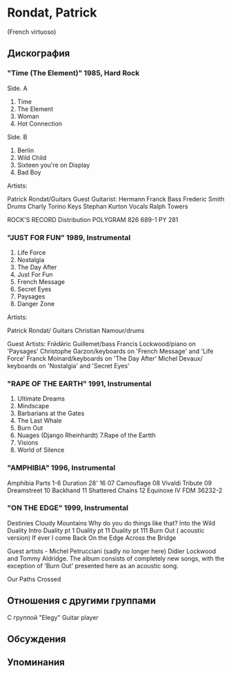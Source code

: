 # Rondat, Patrick

(French virtuoso)

## Дискография

### "Time (The Element)" 1985, Hard Rock

Side. A
1. Time
2. The Element
3. Woman
4. Hot Connection  

Side. B
1. Berlin
2. Wild Child 
3. Sixteen you're on Display
4. Bad Boy  

  
 Artists:   

Patrick Rondat/Guitars 
Guest Guitarist: Hermann Franck
Bass Frederic Smith
Drums Charly Torino
Keys Stephan Kurton
Vocals Ralph Towers  
 
  ROCK'S RECORD
Distribution POLYGRAM
826 689-1 PY 281 


### "JUST FOR FUN" 1989, Instrumental

1. Life Force
2. Nostalgia
3. The Day After
4. Just For Fun
5. French Message
6. Secret Eyes
7. Paysages
8. Danger Zone  


Artists: 

Patrick Rondat/ Guitars 
Christian Namour/drums

Guest Artists:
Frйdйric Guillemet/bass
Francis Lockwood/piano on 'Paysages'
Christophe Garzon/keyboards on 'French Message' and 'Life Force'
Franck Moinard/keyboards on 'The Day After'
Michel Devaux/ keyboards on 'Nostalgia' and 'Secret Eyes'  


### "RAPE OF THE EARTH" 1991, Instrumental

1. Ultimate Dreams
2. Mindscape
3. Barbarians at the Gates
4. The Last Whale
5. Burn Out
6. Nuages (Django Rheinhardt)
7.Rape of the Eartth
8. Visions
9. World of Silence

### "AMPHIBIA" 1996, Instrumental

Amphibia Parts 1-6 Duration 28' 16
07 Camouflage
08 Vivaldi Tribute
09 Dreamstreet
10 Backhand
11 Shattered Chains
12 Equinoxe IV 
 FDM 36232-2  


### "ON THE EDGE" 1999, Instrumental

Destinies
Cloudy Mountains 
Why do you do things like that?
Into the Wild 
Duality Intro 
Duality pt 1 
Duality pt 11 
Duality pt 111
Burn Out ( acoustic version)
If ever I come Back 
On the Edge 
Across the Bridge 

Guest artists - Michel Petrucciani (sadly no longer here) Didier Lockwood and Tommy Aldridge. The album consists of completely new songs, with the exception of 'Burn Out' presented here as an acoustic song.

Our Paths Crossed


## Отношения с другими группами

C группой "Elegy" Guitar player

## Обсуждения


## Упоминания

